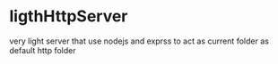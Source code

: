 ligthHttpServer
===============

very light server that use nodejs and exprss to act as current folder as default http folder
